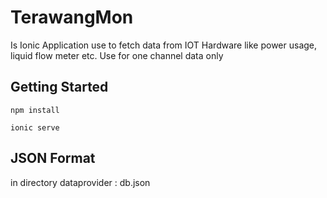 # TerawangMon

Is Ionic Application use to fetch data from IOT Hardware like power usage, liquid flow meter etc. Use for one channel data only

## Getting Started

`npm install`

`ionic serve`

## JSON Format
in directory dataprovider : db.json
